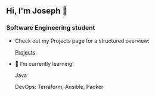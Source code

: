 ## Hi, I'm Joseph 👋
### Software Engineering student

- Check out my Projects page for a structured overview:

  [Projects](https://github.com/JosephEnd?tab=projects&q=is:open%20sort:name-asc)

- 🌱 I’m currently learning:


  Java
  
  DevOps: Terraform, Ansible, Packer

<!--
- 👯 I’m looking to collaborate on ...
- 🤔 I’m looking for help with ...
- 💬 Ask me about ...
- 📫 How to reach me: ...
- 😄 Pronouns: ...
- ⚡ Fun fact: ...
-->


